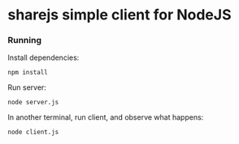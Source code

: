
sharejs simple client for NodeJS
================================

### Running

Install dependencies:

```
npm install
```

Run server:

```
node server.js
```


In another terminal, run client, and observe what happens:

```
node client.js
```

